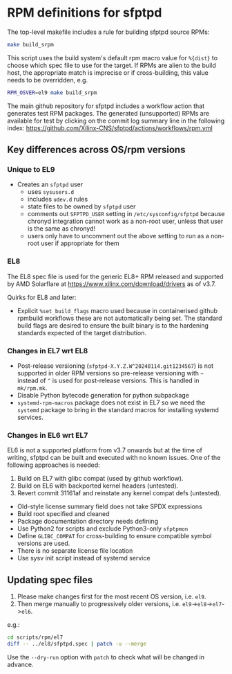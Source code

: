 # RPM definitions for sfptpd

The top-level makefile includes a rule for building sfptpd source RPMs:

```sh
make build_srpm
```

This script uses the build system's default rpm macro value for `%{dist}` to
choose which spec file to use for the target. If RPMs are alien to the build
host, the appropriate match is imprecise or if cross-building, this value
needs to be overridden, e.g.

```sh
RPM_OSVER=el9 make build_srpm
```

The main github repository for sfptpd includes a workflow action that generates
test RPM packages. The generated (unsupported) RPMs are available for test by
clicking on the commit log summary line in the following index:
<https://github.com/Xilinx-CNS/sfptpd/actions/workflows/rpm.yml>

## Key differences across OS/rpm versions

### Unique to EL9

* Creates an `sfptpd` user
   - uses `sysusers.d`
   - includes `udev.d` rules
   - state files to be owned by `sfptpd` user
   - comments out `SFPTPD_USER` setting in `/etc/sysconfig/sfptpd` because
     chronyd integration cannot work as a non-root user, unless that user
     is the same as chronyd!
   - users only have to uncomment out the above setting to run as a non-root
     user if appropriate for them

### EL8

The EL8 spec file is used for the generic EL8+ RPM released and supported by
AMD Solarflare at <https://www.xilinx.com/download/drivers> as of v3.7.

Quirks for EL8 and later:

* Explicit `%set_build_flags` macro used because in containerised github
  rpmbuild workflows these are not automatically being set. The standard build
  flags are desired to ensure the built binary is to the hardening standards
  expected of the target distribution.

### Changes in EL7 wrt EL8

* Post-release versioning (`sfptpd-X.Y.Z.W^20240114.git1234567`) is not
  supported in older RPM versions so pre-release versioning with `~` instead of
  `^` is used for post-release versions. This is handled in `mk/rpm.mk`.
* Disable Python bytecode generation for python subpackage
* `systemd-rpm-macros` package does not exist in EL7 so we need the `systemd`
  package to bring in the standard macros for installing systemd services.

### Changes in EL6 wrt EL7

EL6 is not a supported platform from v3.7 onwards but at the time of writing,
sfptpd can be built and executed with no known issues. One of the following
approaches is needed:

1. Build on EL7 with glibc compat (used by github workflow).
2. Build on EL6 with backported kernel headers (untested).
3. Revert commit 31161af and reinstate any kernel compat defs (untested).

* Old-style license summary field does not take SPDX expressions
* Build root specified and cleaned
* Package documentation directory needs defining
* Use Python2 for scripts and exclude Python3-only `sfptpmon`
* Define `GLIBC_COMPAT` for cross-building to ensure compatible symbol
  versions are used.
* There is no separate license file location
* Use sysv init script instead of systemd service

## Updating spec files

1. Please make changes first for the most recent OS version, i.e. `el9`.
2. Then merge manually to progressively older versions,
   i.e. `el9`->`el8`->`el7`->`el6`.

e.g.:

```sh
cd scripts/rpm/el7
diff -- ../el8/sfptpd.spec | patch -u --merge
```

Use the `--dry-run` option with `patch` to check what will be changed in
advance.
